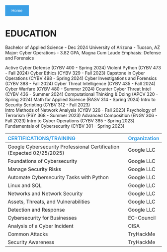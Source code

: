 <a href="../README.md" style="text-decoration: none;">
  <button style="background-color: #3ba0e6; color: white; border: none; padding: 10px 20px; cursor: pointer;">
    Home
  </button>
</a>


# EDUCATION
Bachelor of Applied Science - Dec 2024
University of Arizona - Tucson, AZ 
Major: Cyber Operations - 3.82 GPA, Magna Cum Laude
Emphasis: Defense and Forensics

Active Cyber Defense (CYBV 400 - Spring 2024) 
Violent Python	(CYBV 473 - Fall 2024) 
Cyber Ethics (CYBV 329 - Fall 2023) 
Capstone in Cyber Operations (CYBV 498 - Spring 2024) 
Cyber Investigations and Forensics (CYBV 388 - Fall 2024) 
Cyber Threat Intelligence (CYBV 435 - Fall 2024) 
Cyber Warfare (CYBV 480 - Summer 2024) 
Counter Cyber Threat Intel (CYBV 436 - Summer 2024) 
Computational Thinking & Doing (APCV 320 - Spring 2024) 
Math for Applied Science (BASV 314 - Spring 2024) 
Intro to Security Scripting (CYBV 312 - Fall 2023)	 
Intro Methods of Network Analysis (CYBV 326 - Fall 2023) 
Psychology of Terrorism (PSY 368 - Summer 2023)
Advanced Composition (ENGV 306 - Fall 2023)
Intro to Cyber Operations (CYBV 385 - Spring 2023)
Fundamentals of Cybersecurity (CYBV 301 - Spring 2023)

 
| <span style="color: #3ba0e6;">CERTIFICATIONS/TRAINING</span> | <span style="color: #3ba0e6;">Organization</span> |
|:--------------------------------------------------------|:----------------------------------------------|
| Google Cybersecurity Professional Certification (Expected 02/25/2025) | Google LLC |
| Foundations of Cybersecurity                             | Google LLC |
| Manage Security Risks                                    | Google LLC |
| Automate Cybersecurity Tasks with Python                 | Google LLC |
| Linux and SQL                                            | Google LLC |
| Networks and Network Security                            | Google LLC |
| Assets, Threats, and Vulnerabilities                     | Google LLC |
| Detection and Response                                   | Google LLC |
| Cybersecurity for Businesses                             | EC-Council |
| Analysis of a Cyber Incident                             | CISA       |
| Common Attacks                                           | TryHackMe  |
| Security Awareness                                       | TryHackMe  |
